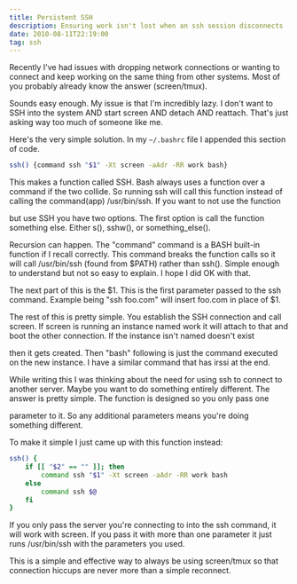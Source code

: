```yaml
---
title: Persistent SSH
description: Ensuring work isn't lost when an ssh session disconnects
date: 2010-08-11T22:19:00
tag: ssh
---
```


Recently I've had issues with dropping network connections or wanting to
connect and keep working on the same thing from other systems. Most of
you probably already know the answer (screen/tmux).

Sounds easy enough. My issue is that I'm incredibly lazy. I don't want
to SSH into the system AND start screen AND detach AND reattach. That's
just asking way too much of someone like me.

Here's the very simple solution. In my ``~/.bashrc`` file I appended this
section of code.

```sh
ssh() {command ssh "$1" -Xt screen -aAdr -RR work bash}
```

This makes a function called SSH. Bash always uses a function over a
command if the two collide. So running ssh will call this function
instead of calling the command(app) /usr/bin/ssh. If you want to not use
the function

but use SSH you have two options. The first option is call the function
something else. Either s(), sshw(), or something\_else().

Recursion can happen. The "command" command is a BASH built-in function
if I recall correctly. This command breaks the function calls so it will
call /usr/bin/ssh (found from $PATH) rather than ssh(). Simple enough
to understand but not so easy to explain. I hope I did OK with that.

The next part of this is the $1. This is the first parameter passed to
the ssh command. Example being "ssh foo.com" will insert foo.com in
place of $1.

The rest of this is pretty simple. You establish the SSH connection and
call screen. If screen is running an instance named work it will attach
to that and boot the other connection. If the instance isn't named
doesn't exist

then it gets created. Then "bash" following is just the command executed
on the new instance. I have a similar command that has irssi at the end.

While writing this I was thinking about the need for using ssh to
connect to another server. Maybe you want to do something entirely
different. The answer is pretty simple. The function is designed so you
only pass one

parameter to it. So any additional parameters means you're doing
something different.

To make it simple I just came up with this function instead:
```sh
ssh() {
    if [[ "$2" == "" ]]; then
        command ssh "$1" -Xt screen -aAdr -RR work bash
    else
        command ssh $@
    fi
}
```

If you only pass the server you're connecting to into the ssh command,
it will work with screen. If you pass it with more than one parameter it
just runs /usr/bin/ssh with the parameters you used.

This is a simple and effective way to always be using screen/tmux so that
connection hiccups are never more than a simple reconnect.
